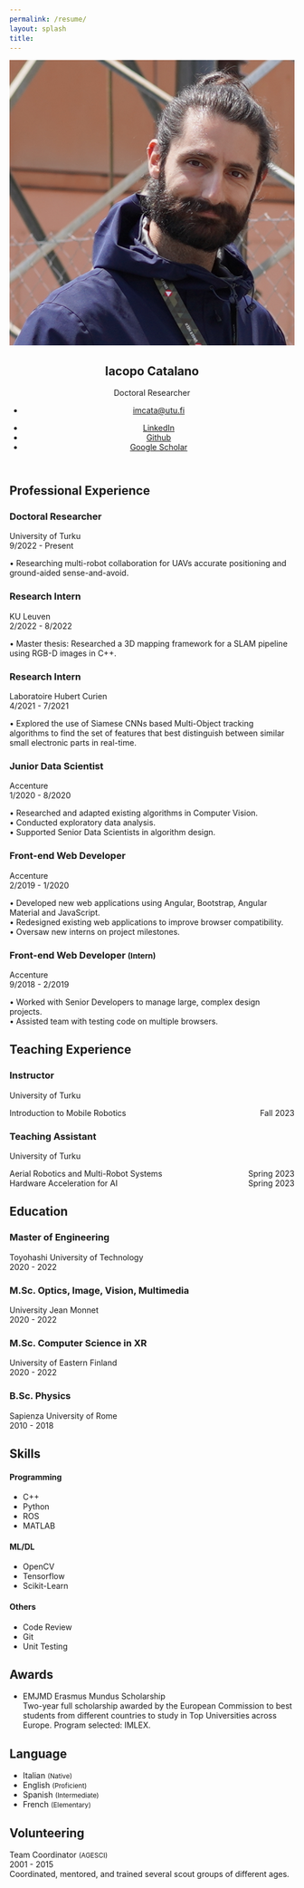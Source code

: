 ```yaml
---
permalink: /resume/
layout: splash
title:
---
```


<title>Resume | Iacopo Catalano</title>

<!-- Meta -->
<meta charset="utf-8">
<meta http-equiv="X-UA-Compatible" content="IE=edge">
<meta name="viewport" content="width=device-width, initial-scale=1.0">
<meta name="description" content="Responsive Resume Template">
<meta name="author" content="Xiaoying Riley at 3rd Wave Media">    
<link rel="shortcut icon" href="favicon.ico"> 

<!-- Academicons -->
<link rel="stylesheet" href="https://cdn.jsdelivr.net/gh/jpswalsh/academicons@1/css/academicons.min.css">

<!-- Theme CSS -->  
<link id="theme-style" rel="stylesheet" href="../assets/css/resume.css">

<article class="resume-wrapper text-center position-relative">
    <div class="resume-wrapper-inner mx-auto text-start bg-white shadow-lg">
        <header class="resume-header pt-4 pt-md-0">
            <div class="row">
                <div class="col-block col-md-auto resume-picture-holder text-center text-md-start">
                    <img class="picture" src="../assets/images/profile.png" alt="">
                </div><!--//col-->
                <div class="col">
                    <div class="row p-4 justify-content-center justify-content-md-between">
                        <div class="primary-info col-auto">
                            <h1 class="name mt-0 mb-1 text-white text-uppercase text-uppercase">Iacopo Catalano</h1>
                            <div class="title mb-3">Doctoral Researcher</div>
                            <ul class="list-unstyled">
                                <li class="mb-2"><a class="text-link" href="mailto:imcata@utu.fi"><i class="far fa-envelope fa-fw me-2" data-fa-transform="grow-3"></i>imcata@utu.fi</a></li>
                            </ul>
                        </div><!--//primary-info-->
                        <div class="secondary-info col-auto mt-2">
                            <ul class="resume-social list-unstyled">
                                <li class="mb-3">
                                    <a class="text-link" href="https://www.linkedin.com/in/iacopocatalano"><span class="fa-container text-center me-2"><i class="fab fa-linkedin-in fa-fw"></i></span>LinkedIn</a>
                                </li>
                                <li class="mb-3">
                                    <a class="text-link" href="https://github.com/iacopomc"><span class="fa-container text-center me-2"><i class="fab fa-github-alt fa-fw"></i></span>Github</a>
                                </li>
                                <li class="mb-3">
                                    <a class="text-link" href="https://scholar.google.com/citations?user=VnPwRvkAAAAJ&hl=en">
                                        <span class="fa-container text-center me-2"><i class="ai ai-google-scholar ai-fw"></i></span>Google Scholar
                                        </a>
                                </li>
                            </ul>
                        </div><!--//secondary-info-->
                    </div><!--//row-->
                </div><!--//col-->
            </div><!--//row-->
        </header>
        <div class="resume-body p-5">
            <!--<section class="resume-section summary-section mb-4">
                <h2 class="resume-section-title text-uppercase font-weight-bold pb-3 mb-3">Career Summary</h2>
                <div class="resume-section-content">
                    <p class="mb-0">Summarise your career here. <a class="text-reset text-link" href="https://themes.3rdwavemedia.com/resources/sketch-template/pillar-sketch-sketch-resume-template-for-developers/" target="_blank">You can make a PDF version of your resume using our free Sketch template here</a>. Aenean commodo ligula eget dolor aenean massa. Cum sociis natoque penatibus et magnis dis parturient montes, nascetur ridiculus mus. Donec quam felis, ultricies nec, pellentesque eu. Lorem ipsum dolor sit amet, consectetuer adipiscing elit. Aenean commodo ligula eget dolor. Aenean massa. Cum sociis natoque penatibus et magnis dis parturient montes, nascetur ridiculus mus. Donec quam felis, ultricies nec, pellentesque eu, pretium quis, sem. Nulla consequat massa quis enim. Donec pede justo, fringilla vel, aliquet nec, vulputate eget. Lorem ipsum dolor sit amet, consectetuer adipiscing elit.</p>
                </div>
            </section>//summary-section-->
            <div class="row">
                <div class="col-lg-9">
                    <section class="resume-section experience-section mb-4">
                        <h2 class="resume-section-title text-uppercase font-weight-bold pb-3 mb-3">Professional Experience</h2>
                        <div class="resume-section-content">
                            <div class="resume-timeline position-relative">
                                <article class="resume-timeline-item position-relative">
                                    <div class="resume-timeline-item-header mb-2">
                                        <div class="d-flex flex-column flex-md-row">
                                            <h3 class="resume-position-title font-weight-bold mb-1">Doctoral Researcher</h3>
                                            <div class="resume-company-name ms-auto">University of Turku</div>
                                        </div><!--//row-->
                                        <div class="resume-position-time">9/2022 - Present</div>
                                    </div><!--//resume-timeline-item-header-->
                                    <div class="resume-timeline-item-desc">
                                        <p>&#x2022; Researching multi-robot collaboration for UAVs accurate positioning and ground-aided sense-and-avoid.</p>
                                        <!-- <ul>
                                            <li>Lorem ipsum dolor sit amet, 80% consectetuer adipiscing elit.</li>
                                            <li>At vero eos et accusamus et iusto odio dignissimos.</li>
                                            <li>Blanditiis praesentium voluptatum deleniti atque corrupti.</li>
                                            <li>Maecenas tempus tellus eget.</li>
                                        </ul>
                                        <h4 class="resume-timeline-item-desc-heading font-weight-bold">Technologies used:</h4>
                                        <ul class="list-inline">
                                            <li class="list-inline-item"><span class="badge bg-secondary badge-pill">Angular</span></li>
                                            <li class="list-inline-item"><span class="badge bg-secondary badge-pill">Python</span></li>
                                            <li class="list-inline-item"><span class="badge bg-secondary badge-pill">jQuery</span></li>
                                            <li class="list-inline-item"><span class="badge bg-secondary badge-pill">Webpack</span></li>
                                            <li class="list-inline-item"><span class="badge bg-secondary badge-pill">HTML/SASS</span></li>
                                            <li class="list-inline-item"><span class="badge bg-secondary badge-pill">PostgresSQL</span></li>
                                        </ul> -->
                                    </div><!--//resume-timeline-item-desc-->
                                </article><!--//resume-timeline-item-->
                                <article class="resume-timeline-item position-relative">
                                    <div class="resume-timeline-item-header mb-2">
                                        <div class="d-flex flex-column flex-md-row">
                                            <h3 class="resume-position-title font-weight-bold mb-1">Research Intern</h3>
                                            <div class="resume-company-name ms-auto">KU Leuven</div>
                                        </div><!--//row-->
                                        <div class="resume-position-time">2/2022 - 8/2022</div>
                                    </div><!--//resume-timeline-item-header-->
                                    <div class="resume-timeline-item-desc">
                                        <p>&#x2022; Master thesis: Researched a 3D mapping framework for a SLAM pipeline using RGB-D images in C++.
                                        </p>
                                    </div><!--//resume-timeline-item-desc-->
                                </article><!--//resume-timeline-item-->
                                <article class="resume-timeline-item position-relative">
                                    <div class="resume-timeline-item-header mb-2">
                                        <div class="d-flex flex-column flex-md-row">
                                            <h3 class="resume-position-title font-weight-bold mb-1">Research Intern</h3>
                                            <div class="resume-company-name ms-auto">Laboratoire Hubert Curien</div>
                                        </div><!--//row-->
                                        <div class="resume-position-time">4/2021 - 7/2021</div>
                                    </div><!--//resume-timeline-item-header-->
                                    <div class="resume-timeline-item-desc">
                                        <p>&#x2022; Explored the use of Siamese CNNs based Multi-Object tracking algorithms to find the set of features that best distinguish between similar small electronic parts in real-time.</p>
                                    </div><!--//resume-timeline-item-desc-->
                                </article><!--//resume-timeline-item-->
                                <article class="resume-timeline-item position-relative">
                                    <div class="resume-timeline-item-header mb-2">
                                        <div class="d-flex flex-column flex-md-row">
                                            <h3 class="resume-position-title font-weight-bold mb-1">Junior Data Scientist</h3>
                                            <div class="resume-company-name ms-auto">Accenture</div>
                                        </div><!--//row-->
                                        <div class="resume-position-time">1/2020 - 8/2020</div>
                                    </div><!--//resume-timeline-item-header-->
                                    <div class="resume-timeline-item-desc">
                                        <p>&#x2022; Researched and adapted existing algorithms in Computer Vision.
                                        <br>
                                        &#x2022; Conducted exploratory data analysis.
                                        <br>
                                        &#x2022; Supported Senior Data Scientists in algorithm design.</p>
                                    </div><!--//resume-timeline-item-desc-->
                                </article><!--//resume-timeline-item-->
                                <article class="resume-timeline-item position-relative">
                                    <div class="resume-timeline-item-header mb-2">
                                        <div class="d-flex flex-column flex-md-row">
                                            <h3 class="resume-position-title font-weight-bold mb-1">Front-end Web Developer</h3>
                                            <div class="resume-company-name ms-auto">Accenture</div>
                                        </div><!--//row-->
                                        <div class="resume-position-time">2/2019 - 1/2020</div>
                                    </div><!--//resume-timeline-item-header-->
                                    <div class="resume-timeline-item-desc">
                                        <p>&#x2022; Developed new web applications using Angular, Bootstrap, Angular Material and JavaScript.
                                        <br>
                                        &#x2022; Redesigned existing web applications to improve browser compatibility.
                                        <br>
                                        &#x2022; Oversaw new interns on project milestones.</p>
                                    </div><!--//resume-timeline-item-desc-->
                                </article><!--//resume-timeline-item-->
                                <article class="resume-timeline-item position-relative">
                                    <div class="resume-timeline-item-header mb-2">
                                        <div class="d-flex flex-column flex-md-row">
                                            <h3 class="resume-position-title font-weight-bold mb-1">Front-end Web Developer <small class="text-muted">(Intern)</small></h3>
                                            <div class="resume-company-name ms-auto">Accenture</div>
                                        </div><!--//row-->
                                        <div class="resume-position-time">9/2018 - 2/2019</div>
                                    </div><!--//resume-timeline-item-header-->
                                    <div class="resume-timeline-item-desc">
                                        <p>&#x2022; Worked with Senior Developers to manage large, complex design projects.
                                        <br>
                                        &#x2022; Assisted team with testing code on multiple browsers.</p>
                                    </div><!--//resume-timeline-item-desc-->
                                </article><!--//resume-timeline-item-->
                            </div><!--//resume-timeline-->
                        </div>
                    </section><!--//experience-section-->
                    <section class="resume-section experience-section mb-4">
                        <h2 class="resume-section-title text-uppercase font-weight-bold pb-3 mb-3">Teaching Experience</h2>
                        <div class="resume-section-content">
                            <div class="resume-timeline position-relative">
                                <article class="resume-timeline-item position-relative">
                                    <div class="resume-timeline-item-header mb-2">
                                        <div class="d-flex flex-column flex-md-row">
                                            <h3 class="resume-position-title font-weight-bold mb-1">Instructor</h3>
                                            <div class="resume-company-name ms-auto">University of Turku</div>
                                        </div><!--//row-->
                                    </div><!--//resume-timeline-item-header-->
                                    <div class="resume-timeline-item-desc">
                                        <p>Introduction to Mobile Robotics <span class="resume-position-time" style="float:right;">Fall 2023</span>
                                        </p>
                                    </div><!--//resume-timeline-item-desc-->
                                </article><!--//resume-timeline-item-->
                                <article class="resume-timeline-item position-relative">
                                    <div class="resume-timeline-item-header mb-2">
                                        <div class="d-flex flex-column flex-md-row">
                                            <h3 class="resume-position-title font-weight-bold mb-1">Teaching Assistant</h3>
                                            <div class="resume-company-name ms-auto">University of Turku</div>
                                        </div><!--//row-->
                                    </div><!--//resume-timeline-item-header-->
                                    <div class="resume-timeline-item-desc">
                                        <p>Aerial Robotics and Multi-Robot Systems <span class="resume-position-time" style="float:right;">Spring 2023</span>
                                        <br>
                                        Hardware Acceleration for AI <span class="resume-position-time" style="float:right;">Spring 2023</span>
                                        </p>
                                    </div><!--//resume-timeline-item-desc-->
                                </article><!--//resume-timeline-item-->
                            </div><!--//resume-timeline-->
                        </div>
                    </section><!--//teaching-section-->
                    <section class="resume-section experience-section mb-4">
                        <h2 class="resume-section-title text-uppercase font-weight-bold pb-3 mb-3">Education</h2>
                        <div class="resume-section-content">
                            <div class="resume-timeline position-relative">
                                <article class="resume-timeline-item position-relative"> 
                                    <div class="resume-timeline-item-header mb-2">
                                        <div class="d-flex flex-column flex-md-row">
                                            <h3 class="resume-position-title font-weight-bold mb-1">Master of Engineering</h3>
                                            <div class="resume-company-name ms-auto">Toyohashi University of Technology</div>
                                        </div><!--//row-->
                                        <div class="resume-position-time">2020 - 2022</div>
                                    </div><!--//resume-timeline-item-header-->
                                </article><!--//resume-timeline-item-->
                                <article class="resume-timeline-item position-relative">
                                    <div class="resume-timeline-item-header mb-2">
                                        <div class="d-flex flex-column flex-md-row">
                                            <h3 class="resume-position-title font-weight-bold mb-1">M.Sc. Optics, Image, Vision, Multimedia</h3>
                                            <div class="resume-company-name ms-auto">University Jean Monnet</div>
                                        </div><!--//row-->
                                        <div class="resume-position-time">2020 - 2022</div>
                                    </div><!--//resume-timeline-item-header-->
                                </article><!--//resume-timeline-item-->
                                <article class="resume-timeline-item position-relative">
                                    <div class="resume-timeline-item-header mb-2">
                                        <div class="d-flex flex-column flex-md-row">
                                            <h3 class="resume-position-title font-weight-bold mb-1">M.Sc. Computer Science in XR</h3>
                                            <div class="resume-company-name ms-auto">University of Eastern Finland</div>
                                        </div><!--//row-->
                                        <div class="resume-position-time">2020 - 2022</div>
                                    </div><!--//resume-timeline-item-header-->
                                </article><!--//resume-timeline-item-->
                                <article class="resume-timeline-item position-relative">
                                    <div class="resume-timeline-item-header mb-2">
                                        <div class="d-flex flex-column flex-md-row">
                                            <h3 class="resume-position-title font-weight-bold mb-1">B.Sc. Physics</h3>
                                            <div class="resume-company-name ms-auto">Sapienza University of Rome</div>
                                        </div><!--//row-->
                                        <div class="resume-position-time">2010 - 2018</div>
                                    </div><!--//resume-timeline-item-header-->
                                </article><!--//resume-timeline-item-->
                            </div><!--//resume-timeline-->
                        </div>
                    </section><!--//education-section-->
                </div>
                <div class="col-lg-3">
                    <section class="resume-section skills-section mb-4">
                        <h2 class="resume-section-title text-uppercase font-weight-bold pb-3 mb-3">Skills</h2>
                        <div class="resume-section-content">
                            <div class="resume-skill-item">
                                <h4 class="resume-skills-cat font-weight-bold">Programming</h4>
                                <ul class="list-unstyled mb-4">
                                    <li class="mb-2">
                                        <div class="resume-skill-name">C++</div>
                                        <div class="progress resume-progress">
                                            <div class="progress-bar theme-progress-bar-dark" role="progressbar" style="width: 80%" aria-valuenow="25" aria-valuemin="0" aria-valuemax="100"></div>
                                        </div>
                                    </li>
                                    <li class="mb-2">
                                        <div class="resume-skill-name">Python</div>
                                        <div class="progress resume-progress">
                                            <div class="progress-bar theme-progress-bar-dark" role="progressbar" style="width: 75%" aria-valuenow="25" aria-valuemin="0" aria-valuemax="100"></div>
                                        </div>
                                    </li>
                                    <li class="mb-2">
                                        <div class="resume-skill-name">ROS</div>
                                        <div class="progress resume-progress">
                                            <div class="progress-bar theme-progress-bar-dark" role="progressbar" style="width: 80%" aria-valuenow="25" aria-valuemin="0" aria-valuemax="100"></div>
                                        </div>
                                    </li>
                                    <li class="mb-2">
                                        <div class="resume-skill-name">MATLAB</div>
                                        <div class="progress resume-progress">
                                            <div class="progress-bar theme-progress-bar-dark" role="progressbar" style="width: 52%" aria-valuenow="25" aria-valuemin="0" aria-valuemax="100"></div>
                                        </div>
                                    </li>
                                </ul>
                            </div><!--//resume-skill-item-->
                            <div class="resume-skill-item">
                                <h4 class="resume-skills-cat font-weight-bold">ML/DL</h4>
                                <ul class="list-unstyled">
                                    <li class="mb-2">
                                        <div class="resume-skill-name">OpenCV</div>
                                        <div class="progress resume-progress">
                                            <div class="progress-bar theme-progress-bar-dark" role="progressbar" style="width: 60%" aria-valuenow="25" aria-valuemin="0" aria-valuemax="100"></div>
                                        </div>
                                    </li>
                                    <li class="mb-2">
                                        <div class="resume-skill-name">Tensorflow</div>
                                        <div class="progress resume-progress">
                                            <div class="progress-bar theme-progress-bar-dark" role="progressbar" style="width: 40%" aria-valuenow="25" aria-valuemin="0" aria-valuemax="100"></div>
                                        </div>
                                    </li>
                                    <li class="mb-2">
                                        <div class="resume-skill-name">Scikit-Learn</div>
                                        <div class="progress resume-progress">
                                            <div class="progress-bar theme-progress-bar-dark" role="progressbar" style="width: 30%" aria-valuenow="25" aria-valuemin="0" aria-valuemax="100"></div>
                                        </div>
                                    </li>
                                </ul>
                            </div><!--//resume-skill-item-->
                            <div class="resume-skill-item">
                                <h4 class="resume-skills-cat font-weight-bold">Others</h4>
                                <ul class="list-inline">
                                    <li class="list-inline-item"><span class="badge badge-light">Code Review</span></li>
                                    <li class="list-inline-item"><span class="badge badge-light">Git</span></li>
                                    <li class="list-inline-item"><span class="badge badge-light">Unit Testing</span></li>
                                </ul>
                            </div><!--//resume-skill-item-->
                        </div><!--resume-section-content-->
                    </section><!--//skills-section-->
                    <section class="resume-section reference-section mb-4">
                        <h2 class="resume-section-title text-uppercase font-weight-bold pb-3 mb-3">Awards</h2>
                        <div class="resume-section-content">
                            <ul class="list-unstyled resume-awards-list">
                                <li class="mb-2 ps-4 position-relative">
                                    <i class="resume-award-icon fas fa-trophy position-absolute" data-fa-transform="shrink-2"></i>
                                    <div class="resume-award-name">EMJMD Erasmus Mundus Scholarship</div>
                                    <div class="resume-award-desc">Two-year full scholarship awarded by the European Commission to best students from different countries to study in Top Universities across Europe. Program selected: IMLEX.</div>
                                </li>
                            </ul>
                        </div>
                    </section><!--//interests-section-->
                    <section class="resume-section language-section mb-4">
                        <h2 class="resume-section-title text-uppercase font-weight-bold pb-3 mb-3">Language</h2>
                        <div class="resume-section-content">
                            <ul class="list-unstyled resume-lang-list">
                                <li class="mb-2"><span class="resume-lang-name font-weight-bold">Italian</span> <small class="text-muted font-weight-normal">(Native)</small></li>
                                <li class="mb-2 align-middle"><span class="resume-lang-name font-weight-bold">English</span> <small class="text-muted font-weight-normal">(Proficient)</small></li>
                                <li><span class="resume-lang-name font-weight-bold">Spanish</span> <small class="text-muted font-weight-normal">(Intermediate)</small></li>
                                <li><span class="resume-lang-name font-weight-bold">French</span> <small class="text-muted font-weight-normal">(Elementary)</small></li>
                            </ul>
                        </div>
                    </section><!--//language-section-->
                    <section class="resume-section language-section mb-4">
                        <h2 class="resume-section-title text-uppercase font-weight-bold pb-3 mb-3">Volunteering</h2>
                        <div class="resume-section-content">
                            <span class="resume-lang-name font-weight-bold">Team Coordinator</span> <small class="text-muted font-weight-normal">(AGESCI)</small>
                            <div class="resume-position-time">2001 - 2015</div>
                            <div class="resume-award-desc">Coordinated, mentored, and trained several scout groups of different ages.</div>
                        </div>
                    </section><!--//volunteer-section--> 
                </div>
            </div><!--//row-->
        </div><!--//resume-body--> 
    </div>
</article>

